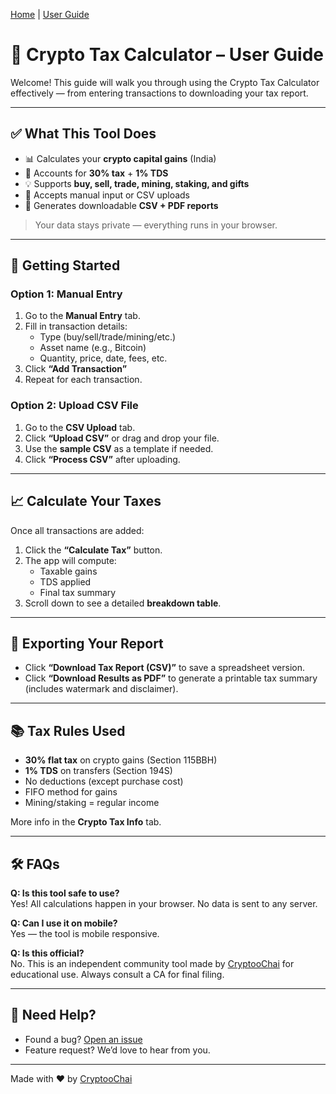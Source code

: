 [Home](index.md) | [User Guide](user-guide.html)

# 🧾 Crypto Tax Calculator – User Guide

Welcome! This guide will walk you through using the Crypto Tax Calculator effectively — from entering transactions to downloading your tax report.

---

## ✅ What This Tool Does

- 📊 Calculates your **crypto capital gains** (India)
- 🧾 Accounts for **30% tax** + **1% TDS**
- 💡 Supports **buy, sell, trade, mining, staking, and gifts**
- 📂 Accepts manual input or CSV uploads
- 📄 Generates downloadable **CSV + PDF reports**

> Your data stays private — everything runs in your browser.

---

## 🚀 Getting Started

### Option 1: Manual Entry
1. Go to the **Manual Entry** tab.
2. Fill in transaction details:
   - Type (buy/sell/trade/mining/etc.)
   - Asset name (e.g., Bitcoin)
   - Quantity, price, date, fees, etc.
3. Click **“Add Transaction”**
4. Repeat for each transaction.

### Option 2: Upload CSV File
1. Go to the **CSV Upload** tab.
2. Click **“Upload CSV”** or drag and drop your file.
3. Use the **sample CSV** as a template if needed.
4. Click **“Process CSV”** after uploading.

---

## 📈 Calculate Your Taxes

Once all transactions are added:
1. Click the **“Calculate Tax”** button.
2. The app will compute:
   - Taxable gains
   - TDS applied
   - Final tax summary
3. Scroll down to see a detailed **breakdown table**.

---

## 💾 Exporting Your Report

- Click **“Download Tax Report (CSV)”** to save a spreadsheet version.
- Click **“Download Results as PDF”** to generate a printable tax summary (includes watermark and disclaimer).

---

## 📚 Tax Rules Used

- **30% flat tax** on crypto gains (Section 115BBH)
- **1% TDS** on transfers (Section 194S)
- No deductions (except purchase cost)
- FIFO method for gains
- Mining/staking = regular income

More info in the **Crypto Tax Info** tab.

---

## 🛠 FAQs

**Q: Is this tool safe to use?**  
Yes! All calculations happen in your browser. No data is sent to any server.

**Q: Can I use it on mobile?**  
Yes — the tool is mobile responsive.

**Q: Is this official?**  
No. This is an independent community tool made by [CryptooChai](https://cryptoochai.com) for educational use. Always consult a CA for final filing.

---

## 🙋 Need Help?

- Found a bug? [Open an issue](https://github.com/CryptooChai/crypto-tax-calc-help/issues)
- Feature request? We’d love to hear from you.

---

Made with ❤️ by [CryptooChai](https://www.youtube.com/@CryptooChai)
